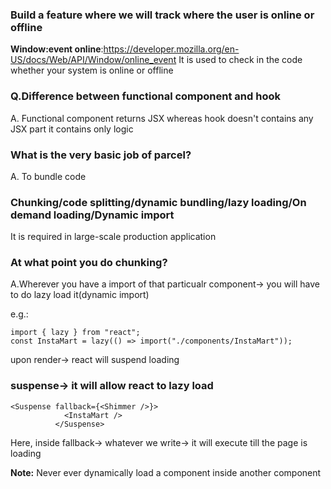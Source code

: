 ### Build a feature where we will track where the user is online or offline

**Window:event online**:https://developer.mozilla.org/en-US/docs/Web/API/Window/online_event
It is used to check in the code whether your system is online or offline

### Q.Difference between functional component and hook

A. Functional component returns JSX whereas hook doesn't contains any JSX part it contains only logic

### What is the very basic job of parcel?

A. To bundle code

### Chunking/code splitting/dynamic bundling/lazy loading/On demand loading/Dynamic import

It is required in large-scale production application

### At what point you do chunking?

A.Wherever you have a import of that particualr component-> you will have to do lazy load it(dynamic import)

e.g.:

```
import { lazy } from "react";
const InstaMart = lazy(() => import("./components/InstaMart"));
```

upon render-> react will suspend loading

### suspense-> it will allow react to lazy load

```
<Suspense fallback={<Shimmer />}>
            <InstaMart />
          </Suspense>
```

Here, inside fallback-> whatever we write-> it will execute till the page is loading

**Note:** Never ever dynamically load a component inside another component
